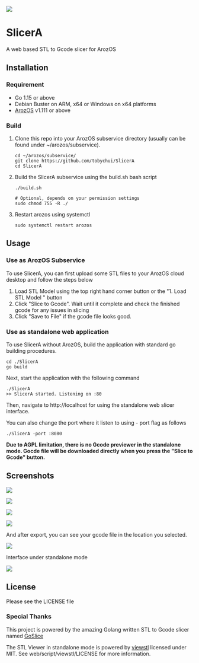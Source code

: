 ![](img/banner.png)

# SlicerA

A web based STL to Gcode slicer for ArozOS

## Installation

### Requirement

- Go 1.15 or above
- Debian Buster on ARM, x64 or Windows on x64 platforms
- [ArozOS](https://github.com/tobychui/arozos) v1.111 or above

### Build

1. Clone this repo into your ArozOS subservice directory (usually can be found under ~/arozos/subservice). 

   ```
   cd ~/arozos/subservice/
   git clone https://github.com/tobychui/SlicerA
   cd SlicerA
   ```

2. Build the SlicerA subservice using the build.sh bash script

   ```
   ./build.sh
   
   # Optional, depends on your permission settings
   sudo chmod 755 -R ./
   ```

3. Restart arozos  using systemctl 

   ```
   sudo systemctl restart arozos
   ```



## Usage

### Use as ArozOS Subservice

To use SlicerA, you can first upload some STL files to your ArozOS cloud desktop and follow the steps below

1. Load STL Model using the top right hand corner button or the "1. Load STL Model " button
2. Click "Slice to Gcode". Wait until it complete and check the finished gcode for any issues in slicing
3. Click "Save to File" if the gcode file looks good.

### Use as standalone web application

To use SlicerA without ArozOS, build the application with standard go building procedures. 

```
cd ./SlicerA
go build
```

Next, start the application with the following command

```
./SlicerA
>> SlicerA started. Listening on :80
```

Then, navigate to http://localhost for using the standalone web slicer interface. 

You can also change the port where it listen to using  - port flag as follows

```
./SlicerA -port :8080
```

**Due to AGPL limitation, there is no Gcode previewer in the standalone mode.  Gocde file will be downloaded directly when you press the "Slice to Gcode" button.**



## Screenshots

![](img/1.png)



![](img/2.png)



![](img/3.png)



![](img/4.png)



And after export, you can see your gcode file in the location you selected.

![](img/6.png)



Interface under standalone mode

![](img/standalone.png)

## License

Please see the LICENSE file



### Special Thanks

This project is powered by the amazing Golang written STL to Gcode slicer named [GoSlice](https://github.com/aligator/GoSlice)

The STL Viewer in standalone mode is powered by [viewstl](https://github.com/omrips/viewstl) licensed under MIT. See web/script/viewstl/LICENSE for more information.

